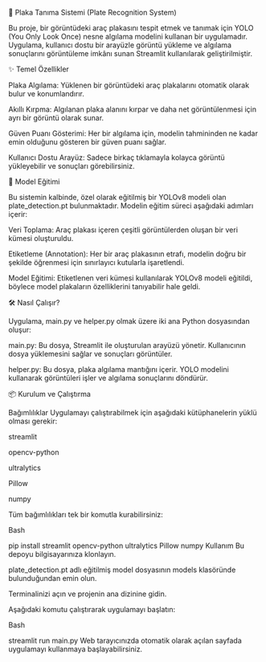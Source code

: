 🚗 Plaka Tanıma Sistemi (Plate Recognition System)

Bu proje, bir görüntüdeki araç plakasını tespit etmek ve tanımak için YOLO (You Only Look Once) nesne algılama modelini kullanan bir uygulamadır. Uygulama, kullanıcı dostu bir arayüzle görüntü yükleme ve algılama sonuçlarını görüntüleme imkânı sunan Streamlit kullanılarak geliştirilmiştir.

✨ Temel Özellikler

Plaka Algılama: Yüklenen bir görüntüdeki araç plakalarını otomatik olarak bulur ve konumlandırır.

Akıllı Kırpma: Algılanan plaka alanını kırpar ve daha net görüntülenmesi için ayrı bir görüntü olarak sunar.

Güven Puanı Gösterimi: Her bir algılama için, modelin tahmininden ne kadar emin olduğunu gösteren bir güven puanı sağlar.

Kullanıcı Dostu Arayüz: Sadece birkaç tıklamayla kolayca görüntü yükleyebilir ve sonuçları görebilirsiniz.

🧠 Model Eğitimi

Bu sistemin kalbinde, özel olarak eğitilmiş bir YOLOv8 modeli olan plate_detection.pt bulunmaktadır. Modelin eğitim süreci aşağıdaki adımları içerir:

Veri Toplama: Araç plakası içeren çeşitli görüntülerden oluşan bir veri kümesi oluşturuldu.

Etiketleme (Annotation): Her bir araç plakasının etrafı, modelin doğru bir şekilde öğrenmesi için sınırlayıcı kutularla işaretlendi.

Model Eğitimi: Etiketlenen veri kümesi kullanılarak YOLOv8 modeli eğitildi, böylece model plakaların özelliklerini tanıyabilir hale geldi.

🛠️ Nasıl Çalışır?

Uygulama, main.py ve helper.py olmak üzere iki ana Python dosyasından oluşur:

main.py: Bu dosya, Streamlit ile oluşturulan arayüzü yönetir. Kullanıcının dosya yüklemesini sağlar ve sonuçları görüntüler.

helper.py: Bu dosya, plaka algılama mantığını içerir. YOLO modelini kullanarak görüntüleri işler ve algılama sonuçlarını döndürür.

📦 Kurulum ve Çalıştırma

Bağımlılıklar
Uygulamayı çalıştırabilmek için aşağıdaki kütüphanelerin yüklü olması gerekir:

streamlit

opencv-python

ultralytics

Pillow

numpy

Tüm bağımlılıkları tek bir komutla kurabilirsiniz:

Bash

pip install streamlit opencv-python ultralytics Pillow numpy
Kullanım
Bu depoyu bilgisayarınıza klonlayın.

plate_detection.pt adlı eğitilmiş model dosyasının models klasöründe bulunduğundan emin olun.

Terminalinizi açın ve projenin ana dizinine gidin.

Aşağıdaki komutu çalıştırarak uygulamayı başlatın:

Bash

streamlit run main.py
Web tarayıcınızda otomatik olarak açılan sayfada uygulamayı kullanmaya başlayabilirsiniz.
